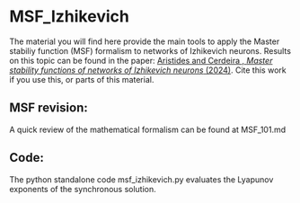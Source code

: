 # MSF_Izhikevich

The material you will find here provide the main tools to apply the Master stabiliy function (MSF) formalism to networks of Izhikevich neurons. 
Results on this topic can be found in the paper: [Aristides and Cerdeira , *Master stability functions of networks of Izhikevich neurons* (2024)](https://doi.org/10.1103/PhysRevE.109.044213).
Cite this work if you use this, or parts of this material.

## MSF revision: 
A quick review of the mathematical formalism can be found at MSF_101.md

## Code: 
The python standalone code msf_izhikevich.py evaluates the Lyapunov exponents of the synchronous solution.



